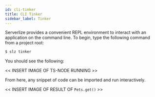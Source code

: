 ```yaml
---
id: cli-tinker
title: CLI Tinker
sidebar_label: Tinker
---
```


Serverlize provides a convenient REPL environment to interact with an application on the command line. To begin, type the following command from a project root:

```bash
$ slz tinker
```

You should see the following:

<< INSERT IMAGE OF TS-NODE RUNNING >>

From here, any snippet of code can be imported and run interactively.

<< INSERT IMAGE OF RESULT OF `Pets.get()` >>

